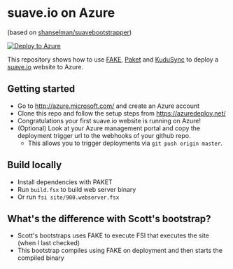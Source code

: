 # suave.io on Azure

(based on [shanselman/suavebootstrapper](https://github.com/shanselman/suavebootstrapper))

[![Deploy to Azure](http://azuredeploy.net/deploybutton.png)](https://azuredeploy.net/)

This repository shows how to use [FAKE](https://github.com/fsharp/FAKE), [Paket](https://github.com/fsprojects/Paket) and [KuduSync](https://github.com/projectkudu/KuduSync) to deploy a [suave.io](http://suave.io/) website to Azure.

## Getting started

* Go to http://azure.microsoft.com/ and create an Azure account
* Clone this repo and follow the setup steps from https://azuredeploy.net/
* Congratulations your first suave.io website is running on Azure!
* (Optional) Look at your Azure management portal and copy the deployment trigger url to the webhooks of your github repo.
   * This allows you to trigger deployments via `git push origin master`.

## Build locally

* Install dependencies with PAKET
* Run ```build.fsx``` to build web server binary
* Or run ```fsi site/900.webserver.fsx```

## What's the difference with  Scott's bootstrap?

* Scott's bootstraps uses FAKE to execute FSI that executes the site (when I last checked)
* This bootstrap compiles using FAKE on deployment and then starts the compiled binary

